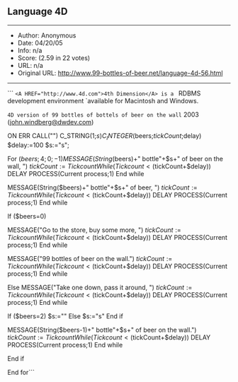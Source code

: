 
## Language 4D ##
---
- Author: Anonymous
- Date: 04/20/05
- Info: n/a
- Score:  (2.59 in 22 votes)
- URL: n/a
- Original URL: http://www.99-bottles-of-beer.net/language-4d-56.html
---

```  `<A HREF="http://www.4d.com">4th Dimension</A> is a
  ` RDBMS development environment
  `available for Macintosh and Windows.

  ` 4D version of 99 bottles of bottels of beer on the wall
  ` 2003 (john.windberg@dwdev.com)

ON ERR CALL("")
C_STRING(1;$s)
C_INTEGER($beers;$tickCount;$delay)
$delay:=100
$s:="s";

For ($beers;4;0;-1)
MESSAGE(String($beers)+" bottle"+$s+" of beer on the
wall, ")
$tickCount:=Tickcount
While (Tickcount<($tickCount+$delay))
DELAY PROCESS(Current process;1)
End while 

MESSAGE(String($beers)+" bottle"+$s+" of beer, ")
$tickCount:=Tickcount
While (Tickcount<($tickCount+$delay))
DELAY PROCESS(Current process;1)
End while 

If ($beers=0)

MESSAGE("Go to the store, buy some more, ")
$tickCount:=Tickcount
While (Tickcount<($tickCount+$delay))
DELAY PROCESS(Current process;1)
End while 

MESSAGE("99 bottles of beer on the wall.")
$tickCount:=Tickcount
While (Tickcount<($tickCount+$delay))
DELAY PROCESS(Current process;1)
End while 

Else 
MESSAGE("Take one down, pass it around, ")
$tickCount:=Tickcount
While (Tickcount<($tickCount+$delay))
DELAY PROCESS(Current process;1)
End while 

If ($beers=2)
$s:=""
Else 
$s:="s"
End if 

MESSAGE(String($beers-1)+" bottle"+$s+" of beer on the
wall.")
$tickCount:=Tickcount
While (Tickcount<($tickCount+$delay))
DELAY PROCESS(Current process;1)
End while 

End if 

End for```
